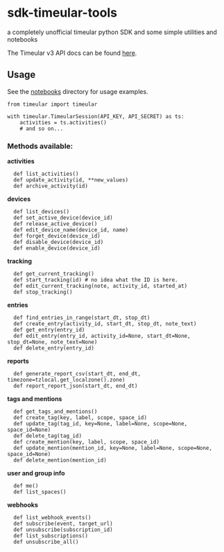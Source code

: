 # sdk-timeular-tools

a completely unofficial timeular python SDK and some simple utilities and notebooks

The Timeular v3 API docs can be found [here](https://developers.timeular.com/).

## Usage

See the [notebooks](./notebooks) directory for usage examples.

```
from timeular import timeular

with timeular.TimeularSession(API_KEY, API_SECRET) as ts:
    activities = ts.activities()
    # and so on...
```


### Methods available:

__activities__

```
  def list_activities()
  def update_activity(id, **new_values)
  def archive_activity(id)
```

__devices__

```
  def list_devices()
  def set_active_device(device_id)
  def release_active_device()
  def edit_device_name(device_id, name)
  def forget_device(device_id)
  def disable_device(device_id)
  def enable_device(device_id)
```

__tracking__

```
  def get_current_tracking()
  def start_tracking(id) # no idea what the ID is here.
  def edit_current_tracking(note, activity_id, started_at)
  def stop_tracking()
```

__entries__

```
  def find_entries_in_range(start_dt, stop_dt)
  def create_entry(activity_id, start_dt, stop_dt, note_text)
  def get_entry(entry_id)
  def edit_entry(entry_id, activity_id=None, start_dt=None, stop_dt=None, note_text=None)
  def delete_entry(entry_id)
```

__reports__

```
  def generate_report_csv(start_dt, end_dt, timezone=tzlocal.get_localzone().zone)
  def report_report_json(start_dt, end_dt)
```

__tags and mentions__

```
  def get_tags_and_mentions()
  def create_tag(key, label, scope, space_id)
  def update_tag(tag_id, key=None, label=None, scope=None, space_id=None)
  def delete_tag(tag_id)
  def create_mention(key, label, scope, space_id)
  def update_mention(mention_id, key=None, label=None, scope=None, space_id=None)
  def delete_mention(mention_id)
```

__user and group info__

```
  def me()
  def list_spaces()
```

__webhooks__

```
  def list_webhook_events()
  def subscribe(event, target_url)
  def unsubscribe(subscription_id)
  def list_subscriptions()
  def unsubscribe_all()
```
